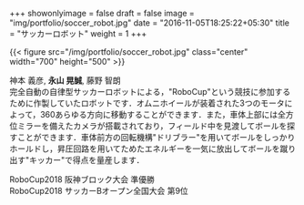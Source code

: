 +++
showonlyimage = false
draft = false
image = "img/portfolio/soccer_robot.jpg"
date = "2016-11-05T18:25:22+05:30"
title = "サッカーロボット"
weight = 1
+++

{{< figure src="/img/portfolio/soccer_robot.jpg" class="center" width="700" height="500" >}}

神本 義彦, **永山 晃誠**, 藤野 智朗  
完全自動の自律型サッカーロボットによる，"RoboCup"という競技に参加するために作製していたロボットです．オムニホイールが装着された3つのモータによって，360あらゆる方向に移動することができます．また，車体上部には全方位ミラーを備えたカメラが搭載されており，フィールド中を見渡してボールを探すことができます．車体前方の回転機構"ドリブラー"を用いてボールをしっかりホールドし，昇圧回路を用いてためたエネルギーを一気に放出してボールを蹴り出す"キッカー"で得点を量産します．

RoboCup2018 阪神ブロック大会 準優勝  
RoboCup2018 サッカーBオープン全国大会 第9位